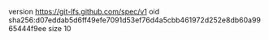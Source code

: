 version https://git-lfs.github.com/spec/v1
oid sha256:d07eddab5d6ff49efe7091d53ef76d4a5cbb461972d252e8db60a9965444f9ee
size 10
